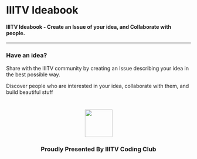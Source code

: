 # IIITV Ideabook
#### IIITV Ideabook - Create an Issue of your idea, and Collaborate with people.
---
### Have an idea?
Share with the IIITV community by creating an Issue describing your idea in the best possible way.

Discover people who are interested in your idea, collaborate with them, and build beautiful stuff

<h1 align="center"><a href="https://www.facebook.com/iiitv.codingclub/"><img width="75px" src="https://scontent.fbom3-2.fna.fbcdn.net/v/t1.0-1/p200x200/21616257_1209956105817094_7242516145331503157_n.png?_nc_cat=0&oh=fe4af8e140f77b4284e1aa66c7c705d6&oe=5BCE16A8"></img></a>
</h1>
<h3 align="center">Proudly Presented By IIITV Coding Club</h3>
